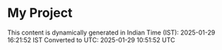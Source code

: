# My Project

This content is dynamically generated in Indian Time (IST): 2025-01-29 16:21:52 IST
Converted to UTC: 2025-01-29 10:51:52 UTC
